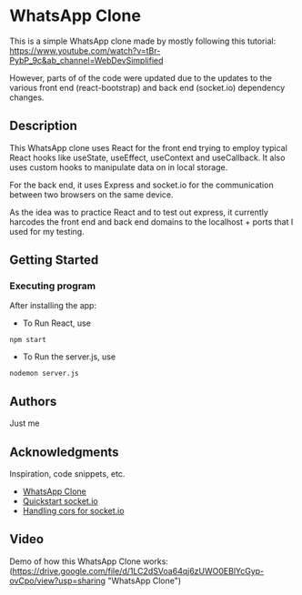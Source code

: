 # WhatsApp Clone

This is a simple WhatsApp clone made by mostly following this tutorial: https://www.youtube.com/watch?v=tBr-PybP_9c&ab_channel=WebDevSimplified

However, parts of of the code were updated due to the updates to the various front end (react-bootstrap) and back end (socket.io) dependency changes. 

## Description

This WhatsApp clone uses React for the front end trying to employ typical React hooks like useState, useEffect, useContext and useCallback. It also uses custom hooks to manipulate data on in local storage.

For the back end, it uses Express and socket.io for the communication between two browsers on the same device.

As the idea was to practice React and to test out express, it currently harcodes the front end and back end domains to the localhost + ports that I used for my testing. 

## Getting Started


### Executing program

After installing the app:

* To Run React, use 
```
npm start 

```

* To Run the server.js, use 
```
nodemon server.js
```

## Authors

Just me

## Acknowledgments

Inspiration, code snippets, etc.
* [WhatsApp Clone](https://www.youtube.com/watch?v=tBr-PybP_9c&ab_channel=WebDevSimplified)
* [Quickstart socket.io](https://socket.io/get-started/chat)
* [Handling cors for socket.io](https://socket.io/docs/v3/handling-cors/)

## Video

Demo of how this WhatsApp Clone works:
(https://drive.google.com/file/d/1LC2dSVoa64qj6zUWO0EBlYcGyp-ovCpo/view?usp=sharing "WhatsApp Clone")
